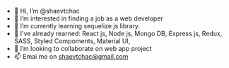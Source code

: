- 👋 Hi, I’m @shaevtchac
- 👀 I’m interested in finding a job as a web developer
- 🌱 I’m currently learning sequelize js library.
- 🦕 I've already rearned: React js, Node js, Mongo DB, Express js, Redux, SASS, Styled Compoments, Material UI,  
- 💞️ I’m looking to collaborate on web app project
- 📫 Emai me on shaevtchac@gmail.com


